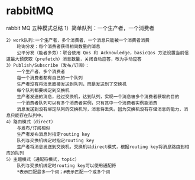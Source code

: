 # rabbitMQ
rabbit MQ 五种模式总结
  1）简单队列：一个生产者，一个消费者
  
	2）work队列:一个生产者，多个消费者，一个消息只能被一个消费者消费
		轮询分发：每个消费者获得相同数量的消息
		公平分发（能者多劳）：联合使用 Qos 和 Acknowledge，basicQos 方法设置当前信道最大预获取（prefetch）消息数量，关闭自动应答，改为手动应答
	3）Publish/Subscribe（发布/订阅）：
		一个生产者，多个消费者
		每一个消费者都有自己的一个队列
		生产者没有将消息直接发送到队列，而是发送到了交换机
		每个队列都要绑定到交换机
		生产者发送的消息，经过交换机，达到队列，实现一个消息被多个消费者获取的目的
		一个消费者队列可以有多个消费者实例，只有其中一个消费者实例能消费
		消息发送到没有绑定队列的交换机时，消息将丢失。因为交换机没有存储消息的能力，消息只能存在队列中。
	4）路由模式（direct）
		与发布/订阅相似
		生产者发布消息时指定routing key
		队列与交换机绑定时指定routing key
		生产者将消息发送到交换机，交换机以direct模式，根据routing key将消息路由到相应的队列
	5）主题模式（通配符模式，topic）
		队列与交换机绑定时routing key可以使用通配符
		*表示匹配最多一个词；#表示匹配一个或多个词
